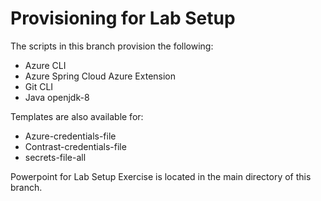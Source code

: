 # Provisioning for Lab Setup

The scripts in this branch provision the following:
- Azure CLI
- Azure Spring Cloud Azure Extension
- Git CLI
- Java openjdk-8

Templates are also available for:
- Azure-credentials-file
- Contrast-credentials-file
- secrets-file-all

Powerpoint for Lab Setup Exercise is located in the main directory of this branch.
